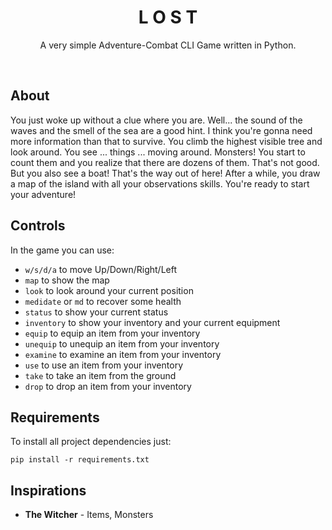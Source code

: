 
<p align="center">
    <h1 align="center">L O S T</h1>
    <p align="center">A very simple Adventure-Combat CLI Game written in Python.</p>
</p><br>


## About

You just woke up without a clue where you are. Well... the sound of the waves and the smell of the sea are a good hint. I think you're gonna need more information than that to survive. You climb the highest visible tree and look around. You see ... things ... moving around. Monsters! You start to count them and you realize that there are dozens of them. That's not good. But you also see a boat! That's the way out of here! After a while, you draw a map of the island with all your observations skills. You're ready to start your adventure!


## Controls

In the game you can use: 
<ul>
    <li><code>w/s/d/a</code> to move Up/Down/Right/Left</li>
    <li><code>map</code> to show the map</li>
    <li><code>look</code> to look around your current position</li>
    <li><code>medidate</code> or <code>md</code> to recover some health</li>
    <li><code>status</code> to show your current status</li>
    <li><code>inventory</code> to show your inventory and your current equipment</li>
    <li><code>equip</code> <item> to equip an item from your inventory</li>
    <li><code>unequip</code> <item> to unequip an item from your inventory</li>
    <li><code>examine</code> <item> to examine an item from your inventory</li>
    <li><code>use</code> <item> to use an item from your inventory</li>
    <li><code>take</code> <item> to take an item from the ground</li>
    <li><code>drop</code> <item> to drop an item from your inventory</li>
</ul>


## Requirements

To install all project dependencies just:
``` 
pip install -r requirements.txt 
```


## Inspirations

<ul>
    <li><b>The Witcher</b> - Items, Monsters</li>
</ul>